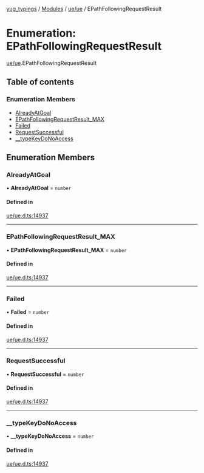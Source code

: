 [yug_typings](../README.md) / [Modules](../modules.md) / [ue/ue](../modules/ue_ue.md) / EPathFollowingRequestResult

# Enumeration: EPathFollowingRequestResult

[ue/ue](../modules/ue_ue.md).EPathFollowingRequestResult

## Table of contents

### Enumeration Members

- [AlreadyAtGoal](ue_ue.EPathFollowingRequestResult.md#alreadyatgoal)
- [EPathFollowingRequestResult\_MAX](ue_ue.EPathFollowingRequestResult.md#epathfollowingrequestresult_max)
- [Failed](ue_ue.EPathFollowingRequestResult.md#failed)
- [RequestSuccessful](ue_ue.EPathFollowingRequestResult.md#requestsuccessful)
- [\_\_typeKeyDoNoAccess](ue_ue.EPathFollowingRequestResult.md#__typekeydonoaccess)

## Enumeration Members

### AlreadyAtGoal

• **AlreadyAtGoal** = `number`

#### Defined in

[ue/ue.d.ts:14937](https://github.com/YugMetaverse/yug_typings/blob/25cad34/ue/ue.d.ts#L14937)

___

### EPathFollowingRequestResult\_MAX

• **EPathFollowingRequestResult\_MAX** = `number`

#### Defined in

[ue/ue.d.ts:14937](https://github.com/YugMetaverse/yug_typings/blob/25cad34/ue/ue.d.ts#L14937)

___

### Failed

• **Failed** = `number`

#### Defined in

[ue/ue.d.ts:14937](https://github.com/YugMetaverse/yug_typings/blob/25cad34/ue/ue.d.ts#L14937)

___

### RequestSuccessful

• **RequestSuccessful** = `number`

#### Defined in

[ue/ue.d.ts:14937](https://github.com/YugMetaverse/yug_typings/blob/25cad34/ue/ue.d.ts#L14937)

___

### \_\_typeKeyDoNoAccess

• **\_\_typeKeyDoNoAccess** = `number`

#### Defined in

[ue/ue.d.ts:14937](https://github.com/YugMetaverse/yug_typings/blob/25cad34/ue/ue.d.ts#L14937)

